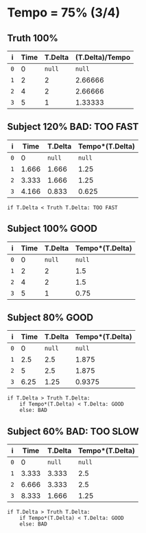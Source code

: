 # Tempo = 75% (3/4)
## Truth 100%

| i   | Time | T.Delta | (T.Delta)/Tempo |
|-----|------|---------|-----------------|
| `0` | 0    | `null`  | `null`          |
| `1` | 2    | 2       | 2.66666         |
| `2` | 4    | 2       | 2.66666         |
| `3` | 5    | 1       | 1.33333         |


## Subject 120%     BAD: TOO FAST

| i   | Time  | T.Delta | Tempo*(T.Delta) |
|-----|-------|---------|-----------------|
| `0` | 0     | `null`  | `null`          |
| `1` | 1.666 | 1.666   | 1.25            |
| `2` | 3.333 | 1.666   | 1.25            |
| `3` | 4.166 | 0.833   | 0.625           |
    if T.Delta < Truth T.Delta: TOO FAST

## Subject 100%     GOOD

| i   | Time | T.Delta | Tempo*(T.Delta) |
|-----|------|---------|-----------------|
| `0` | 0    | `null`  | `null`          |
| `1` | 2    | 2       | 1.5             |
| `2` | 4    | 2       | 1.5             |
| `3` | 5    | 1       | 0.75            |

## Subject 80%     GOOD

| i   | Time | T.Delta | Tempo*(T.Delta) |
|-----|------|---------|-----------------|
| `0` | 0    | `null`  | `null`          |
| `1` | 2.5  | 2.5     | 1.875           |
| `2` | 5    | 2.5     | 1.875           |
| `3` | 6.25 | 1.25    | 0.9375          |
    if T.Delta > Truth T.Delta:
        if Tempo*(T.Delta) < T.Delta: GOOD
        else: BAD

## Subject 60%     BAD: TOO SLOW

| i   | Time  | T.Delta | Tempo*(T.Delta) |
|-----|-------|---------|-----------------|
| `0` | 0     | `null`  | `null`          |
| `1` | 3.333 | 3.333   | 2.5             |
| `2` | 6.666 | 3.333   | 2.5             |
| `3` | 8.333 | 1.666   | 1.25            |

    if T.Delta > Truth T.Delta:
        if Tempo*(T.Delta) < T.Delta: GOOD
        else: BAD




